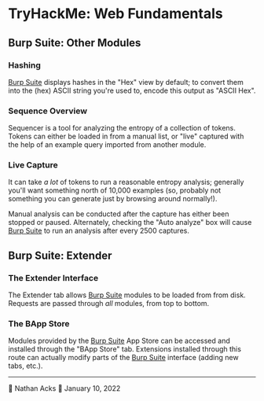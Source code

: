 # TryHackMe: Web Fundamentals

## Burp Suite: Other Modules

### Hashing

[Burp Suite](../notes/burp-suite.md) displays hashes in the "Hex" view by default; to convert them into the (hex) ASCII string you're used to, encode this output as "ASCII Hex".

### Sequence Overview

Sequencer is a tool for analyzing the entropy of a collection of tokens. Tokens can either be loaded in from a manual list, or "live" captured with the help of an example query imported from another module.

### Live Capture

It can take *a lot* of tokens to run a reasonable entropy analysis; generally you'll want something north of 10,000 examples (so, probably not something you can generate just by browsing around normally!).

Manual analysis can be conducted after the capture has either been stopped or paused. Alternately, checking the "Auto analyze" box will cause [Burp Suite](../notes/burp-suite.md) to run an analysis after every 2500 captures.

## Burp Suite: Extender

### The Extender Interface

The Extender tab allows [Burp Suite](../notes/burp-suite.md) modules to be loaded from from disk. Requests are passed through *all* modules, from top to bottom.

### The BApp Store

Modules provided by the [Burp Suite](../notes/burp-suite.md) App Store can be accessed and installed through the "BApp Store" tab. Extensions installed through this route can actually modify parts of the [Burp Suite](../notes/burp-suite.md) interface (adding new tabs, etc.).

- - - -

👤 Nathan Acks
📅 January 10, 2022
